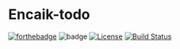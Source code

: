 # Encaik-todo
[![forthebadge](https://forthebadge.com/images/badges/uses-html.svg)](https://forthebadge.com)
![badge](https://img.shields.io/github/release/Encaik/Encaik-todo.svg)
[![License](https://img.shields.io/badge/license-Apache%202-green.svg)](https://www.apache.org/licenses/LICENSE-2.0)
[![Build Status](https://travis-ci.org/xialonghua/kotmvp.svg?branch=master)](https://travis-ci.org/xialonghua/kotmvp) 

